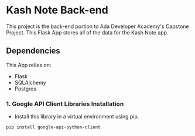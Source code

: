 # Kash Note Back-end 

This project is the back-end portion to Ada Developer Academy's Capstone Project.
This Flask App stores all of the data for the Kash Note app.

## Dependencies

This App relies on:

<ul>
  <li>Flask</li>
  <li>SQLAlchemy</li>
  <li>Postgres</li>
</ul>

### 1. Google API Client Libraries Installation
- Install this library in a virtual environment using pip.

```pip install google-api-python-client```
